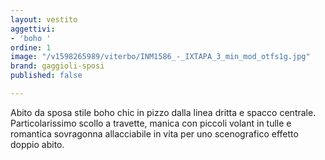```yaml
---
layout: vestito
aggettivi:
- 'boho '
ordine: 1
image: "/v1598265989/viterbo/INM1586_-_IXTAPA_3_min_mod_otfs1g.jpg"
brand: gaggioli-sposi
published: false

---
```

Abito da sposa stile boho chic in pizzo dalla linea dritta e spacco centrale. Particolarissimo scollo a travette, manica con piccoli volant in tulle e romantica sovragonna allacciabile in vita per uno scenografico effetto doppio abito.